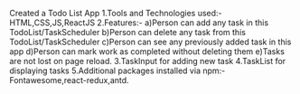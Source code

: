 Created a Todo List App
1.Tools and Technologies used:-HTML,CSS,JS,ReactJS
2.Features:-
a)Person can add any task in this TodoList/TaskScheduler
b)Person can delete any task from this TodoList/TaskScheduler
c)Person can see any previously added task in this app
d)Person can mark work as completed without deleting them
e)Tasks are not lost on page reload.
3.TaskInput for adding new task
4.TaskList for displaying tasks
5.Additional packages installed via npm:-Fontawesome,react-redux,antd.
